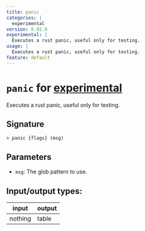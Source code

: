 ```yaml
---
title: panic
categories: |
  experimental
version: 0.92.0
experimental: |
  Executes a rust panic, useful only for testing.
usage: |
  Executes a rust panic, useful only for testing.
feature: default
---
```

<!-- This file is automatically generated. Please edit the command in https://github.com/nushell/nushell instead. -->

# `panic` for [experimental](/commands/categories/experimental.md)

<div class='command-title'>Executes a rust panic, useful only for testing.</div>

## Signature

```> panic {flags} (msg)```

## Parameters

 -  `msg`: The glob pattern to use.


## Input/output types:

| input   | output |
| ------- | ------ |
| nothing | table  |
